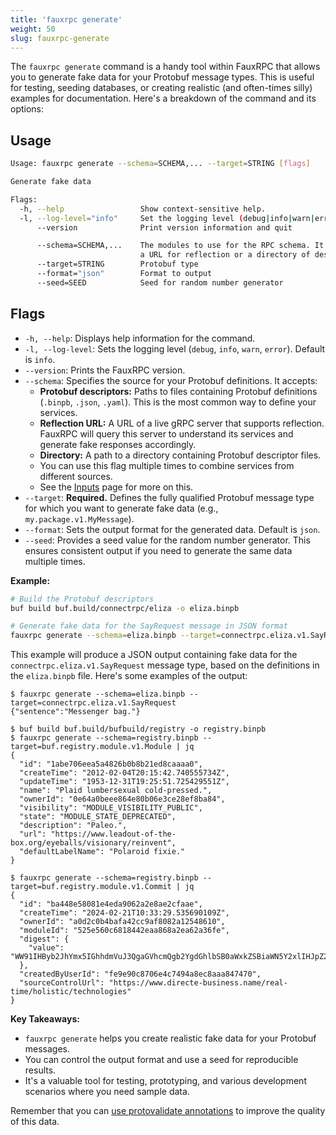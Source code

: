 ```yaml
---
title: 'fauxrpc generate'
weight: 50
slug: fauxrpc-generate
---
```


The `fauxrpc generate` command is a handy tool within FauxRPC that allows you to generate fake data for your Protobuf message types. This is useful for testing, seeding databases, or creating realistic (and often-times silly) examples for documentation. Here's a breakdown of the command and its options:

## Usage
```bash
Usage: fauxrpc generate --schema=SCHEMA,... --target=STRING [flags]

Generate fake data

Flags:
  -h, --help                 Show context-sensitive help.
  -l, --log-level="info"     Set the logging level (debug|info|warn|error)
      --version              Print version information and quit

      --schema=SCHEMA,...    The modules to use for the RPC schema. It can be protobuf descriptors (binpb, json, yaml),
                             a URL for reflection or a directory of descriptors.
      --target=STRING        Protobuf type
      --format="json"        Format to output
      --seed=SEED            Seed for random number generator
```

## Flags

- `-h, --help`: Displays help information for the command.
- `-l, --log-level`: Sets the logging level (`debug`, `info`, `warn`, `error`). Default is `info`.
- `--version`: Prints the FauxRPC version.
- `--schema`: Specifies the source for your Protobuf definitions. It accepts:
    - **Protobuf descriptors:** Paths to files containing Protobuf definitions (`.binpb`, `.json`, `.yaml`). This is the most common way to define your services.
    - **Reflection URL:** A URL of a live gRPC server that supports reflection. FauxRPC will query this server to understand its services and generate fake responses accordingly.
    - **Directory:** A path to a directory containing Protobuf descriptor files.
    * You can use this flag multiple times to combine services from different sources.
    * See the [Inputs](/docs/server/inputs/) page for more on this.
- `--target`: **Required.** Defines the fully qualified Protobuf message type for which you want to generate fake data (e.g., `my.package.v1.MyMessage`).
- `--format`: Sets the output format for the generated data. Default is `json`.
- `--seed`: Provides a seed value for the random number generator. This ensures consistent output if you need to generate the same data multiple times.

**Example:**

```bash
# Build the Protobuf descriptors
buf build buf.build/connectrpc/eliza -o eliza.binpb 

# Generate fake data for the SayRequest message in JSON format
fauxrpc generate --schema=eliza.binpb --target=connectrpc.eliza.v1.SayRequest 
```

This example will produce a JSON output containing fake data for the `connectrpc.eliza.v1.SayRequest` message type, based on the definitions in the `eliza.binpb` file. Here's some examples of the output:

```shell
$ fauxrpc generate --schema=eliza.binpb --target=connectrpc.eliza.v1.SayRequest 
{"sentence":"Messenger bag."}

$ buf build buf.build/bufbuild/registry -o registry.binpb
$ fauxrpc generate --schema=registry.binpb --target=buf.registry.module.v1.Module | jq
{
  "id": "1abe706eea5a4826b0b8b21ed8caaaa0",
  "createTime": "2012-02-04T20:15:42.740555734Z",
  "updateTime": "1953-12-31T19:25:51.725429551Z",
  "name": "Plaid lumbersexual cold-pressed.",
  "ownerId": "0e64a0beee864e80b06e3ce28ef8ba84",
  "visibility": "MODULE_VISIBILITY_PUBLIC",
  "state": "MODULE_STATE_DEPRECATED",
  "description": "Paleo.",
  "url": "https://www.leadout-of-the-box.org/eyeballs/visionary/reinvent",
  "defaultLabelName": "Polaroid fixie."
}

$ fauxrpc generate --schema=registry.binpb --target=buf.registry.module.v1.Commit | jq
{
  "id": "ba448e58081e4eda9062a2e8ae2cfaae",
  "createTime": "2024-02-21T10:33:29.535690109Z",
  "ownerId": "a0d2c0b4bafa42cc9af8082a12548610",
  "moduleId": "525e560c6818442eaa868a2ea62a36fe",
  "digest": {
    "value": "WW91IHByb2JhYmx5IGhhdmVuJ3QgaGVhcmQgb2YgdGhlbSB0aWxkZSBiaWN5Y2xlIHJpZ2h0cy4="
  },
  "createdByUserId": "fe9e90c8706e4c7494a8ec8aaa847470",
  "sourceControlUrl": "https://www.directe-business.name/real-time/holistic/technologies"
}
```

**Key Takeaways:**

* `fauxrpc generate` helps you create realistic fake data for your Protobuf messages.
* You can control the output format and use a seed for reproducible results.
* It's a valuable tool for testing, prototyping, and various development scenarios where you need sample data.

Remember that you can [use protovalidate annotations](/docs/faking-data/protovalidate/) to improve the quality of this data.
